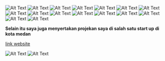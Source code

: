 ![Alt Text](images/mobile.png)
![Alt Text](images/mobile%20(1).png)
![Alt Text](images/mobile%20(2).png)
![Alt Text](images/mobile%20(3).png)
![Alt Text](images/mobile%20(4).png)
![Alt Text](images/mobile%20(5).png)
![Alt Text](images/mobile%20(6).png)
![Alt Text](images/mobile%20(7).png)
![Alt Text](images/mobile%20(8).png)
![Alt Text](images/mobile%20(9).png)
![Alt Text](images/mobile%20(10).png)
![Alt Text](images/mobile%20(12).png)
![Alt Text](images/mobile%20(13).png)
![Alt Text](images/mobile%20(14).png)
![Alt Text](images/mobile%20(15).png)
![Alt Text](images/mobile%20(16).png)

**Selain itu saya juga menyertakan projekan saya di salah satu start up di kota medan**

[link website](https://www.octansidn.com.com "octans finance indonesia")


![Alt Text](images/mobile%2018.png.png)
![Alt Text](images/mobile%20(17).png)
